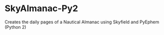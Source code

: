 # SkyAlmanac-Py2
Creates the daily pages of a Nautical Almanac using Skyfield and PyEphem (Python 2)
